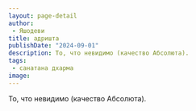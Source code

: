 ```yaml
---
layout: page-detail
author:
 - Яшодеви
title: адришта
publishDate: "2024-09-01"
description: То, что невидимо (качество Абсолюта).
tags:
 - санатана дхарма
image: 
---
```


То, что невидимо (качество Абсолюта).

